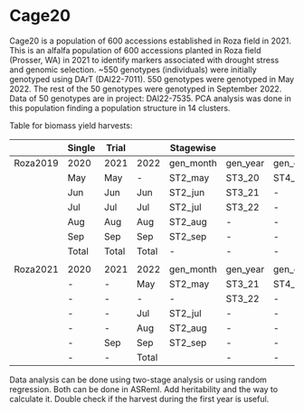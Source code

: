 # Cage20
Cage20 is a population of 600 accessions established in Roza field in 2021. 
This is an alfalfa population of 600 accessions planted in Roza field (Prosser, WA) in 2021 to identify markers associated with drought stress and genomic selection. ~550 genotypes (individuals) were initially genotyped using DArT (DAl22-7011).
550 genotypes were genotyped in May 2022. The rest of the 50 genotypes were genotyped in September 2022. Data of 50 genotypes are in project: DAl22-7535.
PCA analysis was done in this population finding a population structure in 14 clusters.

Table for biomass yield harvests:

|          | Single | Trial |       | Stagewise |          |             |
|----------|--------|-------|-------|-----------|----------|-------------|
| Roza2019 | 2020   | 2021  | 2022  | gen_month | gen_year | gen_overall |
|          | May    | May   | -     | ST2_may   | ST3_20   | ST4_Yi      |
|          | Jun    | Jun   | Jun   | ST2_jun   | ST3_21   | -           |
|          | Jul    | Jul   | Jul   | ST2_jul   | ST3_22   | -           |
|          | Aug    | Aug   | Aug   | ST2_aug   | -        | -           |
|          | Sep    | Sep   | Sep   | ST2_sep   | -        | -           |
|          | Total  | Total | Total | -         | -        | -           |
|          |        |       |       |           |          |             |
| Roza2021 | 2020   | 2021  | 2022  | gen_month | gen_year | gen_overall |
|          | -      | -     | May   | ST2_may   | ST3_21   | ST4_Yi      |
|          | -      | -     | -     | -         | ST3_22   | -           |
|          | -      | -     | Jul   | ST2_jul   | -        | -           |
|          | -      | -     | Aug   | ST2_aug   | -        | -           |
|          | -      | Sep   | Sep   | ST2_sep   | -        | -           |
|          | -      | -     | Total |           | -        | -           |

Data analysis can be done using two-stage analysis or using random regression. Both can be done in ASReml.
Add heritability and the way to calculate it. Double check if the harvest during the first year is useful.
